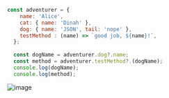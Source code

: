 ```javascript
const adventurer = {
    name: 'Alice',
    cat: { name: 'Dinah' },
    dog: { name: 'JSON', tail: 'nope' },
    testMethod : (name) => `good job, ${name}!`,
  };
  
  const dogName = adventurer.dog?.name;
  const method = adventurer.testMethod?.(dogName);
  console.log(dogName);
  console.log(method);
```

![image](https://user-images.githubusercontent.com/39308313/143674720-f910db4c-7207-4347-9058-ffa110cf2a3f.png)
